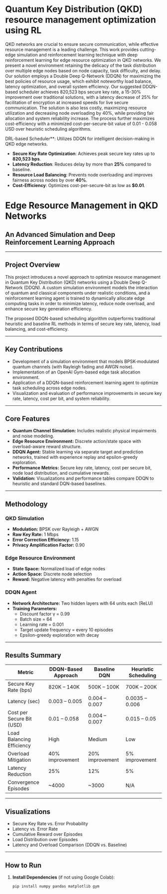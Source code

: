 # Quantum Key Distribution (QKD) resource management optimization using RL

QKD networks are crucial to ensure secure communication, while effective resource management is a leading challenge. This work provides cutting-edge simulation and reinforcement learning technique with deep reinforcement learning for edge resource optimization in QKD networks. We present a novel environment retaining the delicacy of the task distribution over multiple edge nodes based on node capacity, task difficulty, and delay. Our solution employs a Double Deep Q-Network (DDQN) for maximizing the best policies of resource usage, which exhibit noteworthy load balance, latency optimization, and overall system efficiency. Our suggested DDQN-based scheduler achieves 820,523 bps secure key rate, a 15-30% improvement over traditional solutions, with a latency decrease of 25% for facilitation of encryption at increased speeds for live secure communication. The solution is also less costly, maximizing resource utilization and decreasing node overloading by 40%, while providing fair allocation and system reliability increase. The process further maximizes cost-efficiency with a minimized cost-per-secure-bit value of 0.01 - 0.058 USD over heuristic scheduling algorithms. 

DRL-based Scheduler**: Utilizes DDQN for intelligent decision-making in QKD edge networks.
-  **Secure Key Rate Optimization**: Achieves peak secure key rates up to **820,523 bps**.
-  **Latency Reduction**: Reduces delay by more than **25%** compared to baseline.
-  **Resource Load Balancing**: Prevents node overloading and improves fairness across nodes by over **40%**.
-  **Cost-Efficiency**: Optimizes cost-per-secure-bit as low as **$0.01**.


# Edge Resource Management in QKD Networks  
## An Advanced Simulation and Deep Reinforcement Learning Approach


---

## Project Overview

This project introduces a novel approach to optimize resource management in Quantum Key Distribution (QKD) networks using a Double Deep Q-Network (DDQN). A custom simulation environment models the interaction of quantum and classical components under realistic conditions, and a reinforcement learning agent is trained to dynamically allocate edge computing tasks in order to minimize latency, reduce node overload, and enhance secure key generation efficiency.

The proposed DDQN-based scheduling algorithm outperforms traditional heuristic and baseline RL methods in terms of secure key rate, latency, load balancing, and cost-efficiency.

---

## Key Contributions

- Development of a simulation environment that models BPSK-modulated quantum channels (with Rayleigh fading and AWGN noise).
- Implementation of an OpenAI Gym-based edge task allocation environment.
- Application of a DDQN-based reinforcement learning agent to optimize task scheduling across edge nodes.
- Visualization and evaluation of performance improvements in secure key rate, latency, cost per bit, and system reliability.

---

## Core Features

- **Quantum Channel Simulation:** Includes realistic physical impairments and noise modeling.
- **Edge Resource Environment:** Discrete action/state space with overload-aware reward structure.
- **DDQN Agent:** Stable learning via separate target and prediction networks, trained with experience replay and epsilon-greedy exploration.
- **Performance Metrics:** Secure key rate, latency, cost per secure bit, node load distribution, and cumulative rewards.
- **Validation:** Visualizations and performance tables compare DDQN to heuristic and standard DQN-based baselines.

---

## Methodology

### QKD Simulation

- **Modulation:** BPSK over Rayleigh + AWGN
- **Raw Key Rate:** 1 Mbps
- **Error Correction Efficiency:** 1.15
- **Privacy Amplification Factor:** 0.90

### Edge Resource Environment

- **State Space:** Normalized load of edge nodes
- **Action Space:** Discrete node selection
- **Reward:** Negative latency with penalties for overload

### DDQN Agent

- **Network Architecture:** Two hidden layers with 64 units each (ReLU)
- **Training Parameters:**
  - Discount factor γ = 0.99
  - Batch size = 64
  - Learning rate = 0.001
  - Target update frequency = every 10 episodes
  - Epsilon-greedy exploration with decay

---

## Results Summary

| Metric                          | DDQN-Based Approach      | Baseline DQN           | Heuristic Scheduling     |
|--------------------------------|--------------------------|------------------------|--------------------------|
| Secure Key Rate (bps)          | 820K – 140K              | 500K – 100K            | 700K – 200K              |
| Latency (sec)                  | 0.003 – 0.005            | 0.004 – 0.007          | 0.0035 – 0.006           |
| Cost per Secure Bit (USD)      | 0.01 – 0.058             | 0.004 – 0.007          | 0.015 – 0.05             |
| Load Balancing Efficiency      | High                     | Medium                 | Low                      |
| Overload Mitigation            | 40% improvement          | 20% improvement        | 5% improvement           |
| Latency Reduction              | 25%                      | 12%                    | 5%                       |
| Convergence Episodes           | ~4000                    | ~3000                  | N/A                      |

---

## Visualizations

- Secure Key Rate vs. Error Probability
- Latency vs. Error Rate
- Cumulative Reward over Episodes
- Load Distribution over Episodes
- Latency and Overload Comparison (DDQN vs. Baseline)

---

## How to Run

1. **Install Dependencies** (if not using Google Colab):
   ```bash
   pip install numpy pandas matplotlib gym
